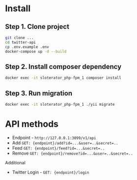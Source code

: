 # Install
## Step 1. Clone project
```bash
git clone ...
cd twitter-api
cp .env.example .env
docker-compose up -d --build
```
## Step 2. Install composer dependency
```bash
docker exec -it sloterator_php-fpm_1 composer install
```
## Step 3. Run migration
```bash
docker exec -it sloterator_php-fpm_1 ./yii migrate
```

# API methods

* Endpoint - `http://127.0.0.1:3099/v1/api`
* Add `GET: {endpoint}/add?id=...&user=..&secret=..`
* Feed `GET: {endpoint}/feed?id=...&secret=..`
* Remove `GET: {endpoint}/remove?id=...&user=..&secret=..`

Additional
* Twitter Login - `GET: {endpoint}/login`